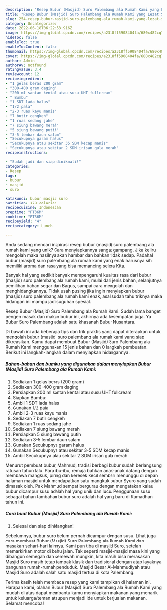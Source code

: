 ```yaml
---
description: "Resep Bubur (Masjid) Suro Palembang ala Rumah Kami yang Lezat Sekali"
title: "Resep Bubur (Masjid) Suro Palembang ala Rumah Kami yang Lezat Sekali"
slug: 254-resep-bubur-masjid-suro-palembang-ala-rumah-kami-yang-lezat-sekali
category: Uncategorized
date: 2022-06-18T06:22:53.916Z
image: https://img-global.cpcdn.com/recipes/a2318ff5908404fa/680x482cq70/bubur-masjid-suro-palembang-ala-rumah-kami-foto-resep-utama.jpg
hideToc: false
enableToc: true
enableTocContent: false
thumbnail: https://img-global.cpcdn.com/recipes/a2318ff5908404fa/680x482cq70/bubur-masjid-suro-palembang-ala-rumah-kami-foto-resep-utama.jpg
cover: https://img-global.cpcdn.com/recipes/a2318ff5908404fa/680x482cq70/bubur-masjid-suro-palembang-ala-rumah-kami-foto-resep-utama.jpg
author: Admin
authorAv: notfound
ratingvalue: 3.4
reviewcount: 12
recipeingredient:
- "1 gelas beras 200 gram"
- "300-400 gram daging"
- "200 ml santan kental atau susu UHT fullcream"
- " Bumbu"
- "1 SDT lada halus"
- "1/2 pala"
- "2-3 ruas kayu manis"
- "7 butir cengkeh"
- "1 ruas sedang jahe"
- "7 siung bawang merah"
- "5 siung bawang putih"
- "3-5 lembar daun salam"
- "Secukupnya garam halus"
- "Secukupnya atau sekitar 35 SDM kecap manis"
- "Secukupnya atau sekitar 2 SDM irisan gula merah"
recipeinstructions:

- "Sudah jadi dan siap dinikmati!"
categories:
- Resep
tags:
- bubur
- masjid
- suro

katakunci: bubur masjid suro 
nutrition: 178 calories
recipecuisine: Indonesian
preptime: "PT36M"
cooktime: "PT36M"
recipeyield: "4"
recipecategory: Lunch

---
```





Anda sedang mencari inspirasi resep bubur (masjid) suro palembang ala rumah kami yang unik? Cara menyiapkannya sangat gampang. Jika keliru mengolah maka hasilnya akan hambar dan bahkan tidak sedap. Padahal bubur (masjid) suro palembang ala rumah kami yang enak harusnya sih memiliki aroma dan rasa yang bisa memancing selera Kita.





Banyak hal yang sedikit banyak mempengaruhi kualitas rasa dari bubur (masjid) suro palembang ala rumah kami, mulai dari jenis bahan, selanjutnya pemilihan bahan segar dan Bagus, sampai cara mengolah dan menghidangkannya. Tidak usah pusing jika ingin menyiapkan bubur (masjid) suro palembang ala rumah kami enak,      asal sudah tahu triknya maka hidangan ini mampu jadi suguhan spesial.














Resep Bubur (Masjid) Suro Palembang ala Rumah Kami. Sudah lama banget pengen masak dan makan bubur ini, akhirnya ada kesempatan juga. Ya Bubur Suro Palembang adalah satu khasanah Bubur Nusantara.






Di bawah ini ada beberapa tips dan trik praktis yang dapat diterapkan untuk mengolah bubur (masjid) suro palembang ala rumah kami yang siap dikreasikan. Kamu dapat membuat Bubur (Masjid) Suro Palembang ala Rumah Kami menggunakan 15 jenis bahan dan 0 langkah pembuatan. Berikut ini langkah-langkah dalam menyiapkan hidangannya.

<!--inarticleads1-->

##### Bahan-bahan dan bumbu yang digunakan dalam menyiapkan Bubur (Masjid) Suro Palembang ala Rumah Kami:

1. Sediakan 1 gelas beras (200 gram)
1. Sediakan 300-400 gram daging
1. Persiapkan 200 ml santan kental atau susu UHT fullcream
1. Siapkan  Bumbu:
1. Ambil 1 SDT lada halus
1. Gunakan 1/2 pala
1. Ambil 2-3 ruas kayu manis
1. Sediakan 7 butir cengkeh
1. Sediakan 1 ruas sedang jahe
1. Sediakan 7 siung bawang merah
1. Persiapkan 5 siung bawang putih
1. Sediakan 3-5 lembar daun salam
1. Gunakan Secukupnya garam halus
1. Gunakan Secukupnya atau sekitar 3-5 SDM kecap manis
1. Ambil Secukupnya atau sekitar 2 SDM irisan gula merah


Menurut pembuat bubur, Mahmud, tradisi berbagi bubur sudah berlangsung ratusan tahun lalu. Para ibu-ibu, remaja bahkan anak-anak datang dengan membawa mangkuk, piring dan keresek kecil sembari menunggu di depan halaman masjid untuk mendapatkan satu mangkuk bubur Syuro yang sudah dimasak oleh. Pak Mahmud sempat bergurau dengan mengatakan kalau bubur dicampur susu adalah hal yang unik dan lucu. Penggunaan susu sebagai bahan tambahan bubur suro adalah hal yang baru di Ramadhan tahun ini. 

<!--inarticleads2-->

##### Cara buat Bubur (Masjid) Suro Palembang ala Rumah Kami:


1. Selesai dan siap dihidangkan!

Sebelumnya, bubur suro belum pernah dicampur dengan susu. Lihat juga cara membuat Bubur (Masjid) Suro Palembang ala Rumah Kami dan masakan sehari-hari lainnya. Kami pun tiba di masjid Suro, setelah memarkirkan motor di bahu jalan. Tak seperti masjid-masjid masa kini yang dibangun semegah dan semewah mungkin, kita masih bisa merasakan Masjid Suro masih tetap tampak klasik dan tradisional dengan atap layaknya bangunan rumah-rumah penduduk. Masjid Besar Al-Mahmudiyah atau Masjid Suro adalah salah satu masjid tertua di kota Palembang. 

Terima kasih telah membaca resep yang kami tampilkan di halaman ini. Harapan kami, olahan Bubur (Masjid) Suro Palembang ala Rumah Kami yang mudah di atas dapat membantu kamu menyiapkan makanan yang menarik untuk keluarga/teman ataupun menjadi ide untuk berjualan makanan. Selamat mencoba!
